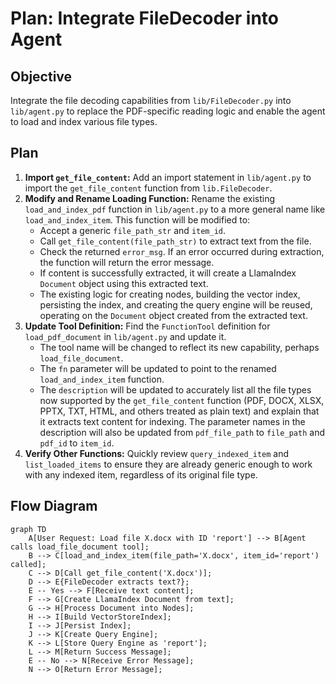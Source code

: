 # Plan: Integrate FileDecoder into Agent

## Objective

Integrate the file decoding capabilities from `lib/FileDecoder.py` into `lib/agent.py` to replace the PDF-specific reading logic and enable the agent to load and index various file types.

## Plan

1.  **Import `get_file_content`:** Add an import statement in `lib/agent.py` to import the `get_file_content` function from `lib.FileDecoder`.
2.  **Modify and Rename Loading Function:** Rename the existing `load_and_index_pdf` function in `lib/agent.py` to a more general name like `load_and_index_item`. This function will be modified to:
    *   Accept a generic `file_path_str` and `item_id`.
    *   Call `get_file_content(file_path_str)` to extract text from the file.
    *   Check the returned `error_msg`. If an error occurred during extraction, the function will return the error message.
    *   If content is successfully extracted, it will create a LlamaIndex `Document` object using this extracted text.
    *   The existing logic for creating nodes, building the vector index, persisting the index, and creating the query engine will be reused, operating on the `Document` object created from the extracted text.
3.  **Update Tool Definition:** Find the `FunctionTool` definition for `load_pdf_document` in `lib/agent.py` and update it.
    *   The tool name will be changed to reflect its new capability, perhaps `load_file_document`.
    *   The `fn` parameter will be updated to point to the renamed `load_and_index_item` function.
    *   The `description` will be updated to accurately list all the file types now supported by the `get_file_content` function (PDF, DOCX, XLSX, PPTX, TXT, HTML, and others treated as plain text) and explain that it extracts text content for indexing. The parameter names in the description will also be updated from `pdf_file_path` to `file_path` and `pdf_id` to `item_id`.
4.  **Verify Other Functions:** Quickly review `query_indexed_item` and `list_loaded_items` to ensure they are already generic enough to work with any indexed item, regardless of its original file type.

## Flow Diagram

```mermaid
graph TD
    A[User Request: Load file X.docx with ID 'report'] --> B[Agent calls load_file_document tool];
    B --> C[load_and_index_item(file_path='X.docx', item_id='report') called];
    C --> D[Call get_file_content('X.docx')];
    D --> E{FileDecoder extracts text?};
    E -- Yes --> F[Receive text content];
    F --> G[Create LlamaIndex Document from text];
    G --> H[Process Document into Nodes];
    H --> I[Build VectorStoreIndex];
    I --> J[Persist Index];
    J --> K[Create Query Engine];
    K --> L[Store Query Engine as 'report'];
    L --> M[Return Success Message];
    E -- No --> N[Receive Error Message];
    N --> O[Return Error Message];